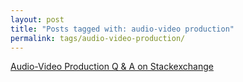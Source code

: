 ```yaml
---
layout: post
title: "Posts tagged with: audio-video production"
permalink: tags/audio-video-production/
---
```

[Audio-Video Production Q & A on Stackexchange](/2011/09/audio-video-production-q-on)
